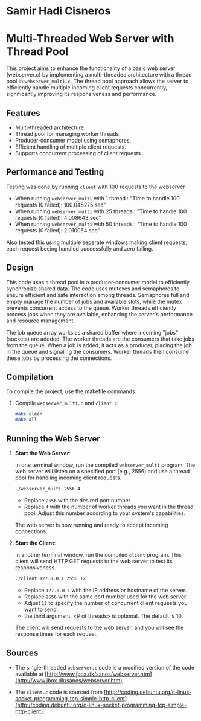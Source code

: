 # Samir Hadi Cisneros

# Multi-Threaded Web Server with Thread Pool

This project aims to enhance the functionality of a basic web server (webserver.c) by implementing a multi-threaded architecture with a thread pool in `webserver_multi.c`. The thread pool approach allows the server to efficiently handle multiple incoming client requests concurrently, significantly improving its responsiveness and performance.

## Features

- Multi-threaded architecture.
- Thread pool for managing worker threads.
- Producer-consumer model using semaphores.
- Efficient handling of multiple client requests.
- Supports concurrent processing of client requests.

## Performance and Testing

Testing was done by running `client` with 100 requests to the webserver

- When running `webserver_multi` with 1 thread : "Time to handle 100 requests (0 failed): 100.045275 sec"
- When running `webserver_multi` with 25 threads : "Time to handle 100 requests (0 failed): 4.008643 sec"
- When running `webserver_multi` with 50 threads : "Time to handle 100 requests (0 failed): 2.010054 sec"

Also tested this using multiple seperate windows making client requests, each request beeing handled successfully and zero failing.

## Design

This code uses a thread pool in a producer-consumer model to efficiently synchronize shared data. The code uses mutexes and semaphores to ensure efficient and safe interaction among threads.
Semaphores full and empty manage the number of jobs and available slots, while the mutex prevents concurrent access to the queue. Worker threads efficiently process jobs when they are available, enhancing the server's performance and resource management.

The job queue array works as a shared buffer where incoming "jobs" (sockets) are addded. The worker threads are the consumers that take jobs from the queue. When a job is added, it acts as a producer, placing the job in the queue and signaling the consumers. Worker threads then consume these jobs by processing the connections.

## Compilation

To compile the project, use the makefile commands:

1. Compile `webserver_multi.c` and `client.c`:
   ```bash
   make clean
   make all
   ```

## Running the Web Server

1. **Start the Web Server**:

   In one terminal window, run the compiled `webserver_multi` program. The web server will listen on a specified port (e.g., 2556) and use a thread pool for handling incoming client requests.

   ```bash
   ./webserver_multi 2556 4
   ```

   - Replace `2556` with the desired port number.
   - Replace `4` with the number of worker threads you want in the thread pool. Adjust this number according to your system's capabilities.

   The web server is now running and ready to accept incoming connections.

2. **Start the Client**:

   In another terminal window, run the compiled `client` program. This client will send HTTP GET requests to the web server to test its responsiveness.

   ```bash
   ./client 127.0.0.1 2556 12
   ```

   - Replace `127.0.0.1` with the IP address or hostname of the server.
   - Replace `2556` with the same port number used for the web server.
   - Adjust `12` to specify the number of concurrent client requests you want to send.
   - the third argument, <# of threads> is optional. The default is 10.

   The client will send requests to the web server, and you will see the response times for each request.

## Sources

- The single-threaded `webserver.c` code is a modified version of the code available at [http://www.jbox.dk/sanos/webserver.htm](http://www.jbox.dk/sanos/webserver.htm).

- The `client.c` code is sourced from [http://coding.debuntu.org/c-linux-socket-programming-tcp-simple-http-client](http://coding.debuntu.org/c-linux-socket-programming-tcp-simple-http-client).
